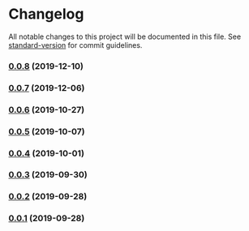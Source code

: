 # Changelog

All notable changes to this project will be documented in this file. See [standard-version](https://github.com/conventional-changelog/standard-version) for commit guidelines.

### [0.0.8](https://github.com/CrowdStrike/faltest/compare/lifecycle-only@0.0.7...0.0.8) (2019-12-10)

### [0.0.7](https://github.com/CrowdStrike/faltest/compare/lifecycle-only@0.0.6...0.0.7) (2019-12-06)

### [0.0.6](https://github.com/CrowdStrike/faltest/compare/lifecycle-only@0.0.5...0.0.6) (2019-10-27)

### [0.0.5](https://github.com/CrowdStrike/faltest/compare/lifecycle-only@0.0.4...0.0.5) (2019-10-07)

### [0.0.4](https://github.com/CrowdStrike/faltest/compare/lifecycle-only@0.0.3...0.0.4) (2019-10-01)

### [0.0.3](https://github.com/CrowdStrike/faltest/compare/lifecycle-only@0.0.2...0.0.3) (2019-09-30)

### [0.0.2](https://github.com/CrowdStrike/faltest/compare/lifecycle-only@0.0.1...0.0.2) (2019-09-28)

### [0.0.1](https://github.com/CrowdStrike/faltest/compare/lifecycle-only@0.0.0...0.0.1) (2019-09-28)
